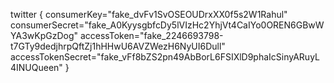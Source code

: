 twitter {
  consumerKey="fake_dvFv1SvOSEOUDrxXX0f5s2W1Rahul"
  consumerSecret="fake_A0KyysgbfcDy5lVIzHc2YhjVt4CaIYo0OREN6GBwWYA3wKpGzDog"
  accessToken="fake_2246693798-t7GTy9dedjhrpQftZj1hHHwU6AVZWezH6NyUI6Dull"
  accessTokenSecret="fake_vFf8bZS2pn49AbBorL6FSIXlD9phaIcSinyARuyL4INUQueen"
}
